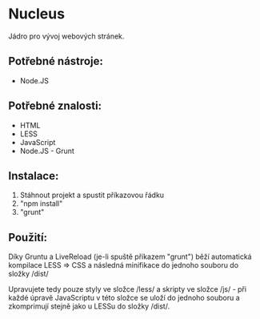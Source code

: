 # Nucleus
Jádro pro vývoj webových stránek.

## Potřebné nástroje:
- Node.JS

## Potřebné znalosti:
- HTML
- LESS
- JavaScript
- Node.JS - Grunt

## Instalace:
1. Stáhnout projekt a spustit příkazovou řádku
2. "npm install"
3. "grunt"

## Použití:
Díky Gruntu a LiveReload (je-li spuště příkazem "grunt") běží automatická kompilace LESS => CSS a následná minifikace do jednoho souboru do složky /dist/

Upravujete tedy pouze styly ve složce /less/ a skripty ve složce /js/ - při každé úpravě JavaScriptu v této složce se uloží do jednoho souboru a zkomprimují stejně jako u LESSu do složky /dist/.
